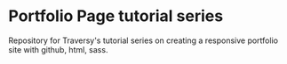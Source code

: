 # Portfolio Page tutorial series
Repository for Traversy's tutorial series on creating a responsive portfolio site with github, html, sass.
